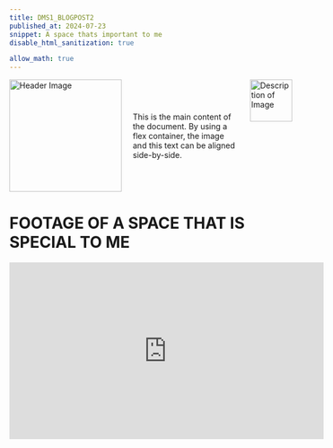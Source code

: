 ```yaml
---
title: DMS1_BLOGPOST2
published_at: 2024-07-23
snippet: A space thats important to me
disable_html_sanitization: true

allow_math: true 
---
```


<img src="https://www.hardjewelry.com/cdn/shop/files/ezgif.com-gif-maker_3.gif?v=1649272041" alt="Description of Image" style="float:right; margin-left:20px; width:75px; height:auto;">


 <div style="display: flex; align-items: center;">
 <img src="https://www.pngall.com/wp-content/uploads/14/Y2k-Star-PNG-Photo.png" alt="Header Image" style="margin-right: 20px; width: 200px; height: auto;">
  <p>
    This is the main content of the document. By using a flex container, the image and this text can be aligned side-by-side.
  </p>
</div>
 
 # **FOOTAGE OF A SPACE THAT IS SPECIAL TO ME**

<iframe width="560" height="315" src="https://www.youtube.com/embed/2e-xqMWT9GY?si=jCVphAbdL8z8ZCs9" title="YouTube video player" frameborder="0" allow="accelerometer; autoplay; clipboard-write; encrypted-media; gyroscope; picture-in-picture; web-share" referrerpolicy="strict-origin-when-cross-origin" allowfullscreen></iframe>

<script type="module">

    console.log (`hello world! 🚀`)

    const iframe  = document.getElementById (`sorry_music_video`)
    iframe.width  = iframe.parentNode.scrollWidth
    iframe.height = iframe.width * 9 / 16

</script>
 
 
